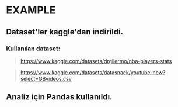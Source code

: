 # EXAMPLE 

## Dataset'ler kaggle'dan indirildi.
### Kullanılan dataset: 

> https://www.kaggle.com/datasets/drgilermo/nba-players-stats

> https://www.kaggle.com/datasets/datasnaek/youtube-new?select=GBvideos.csv
 
## Analiz için Pandas kullanıldı.

